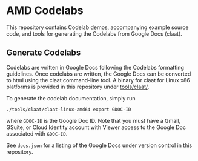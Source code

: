 # AMD Codelabs 

This repository contains Codelab demos, accompanying example source code, and tools for generating the Codelabs from Google Docs (claat).


## Generate Codelabs
Codelabs are written in Google Docs following the Codelabs formatting guidelines. Once codelabs are written, the Google Docs can be converted to html using the claat command-line tool. A binary for claat for Linux x86 platforms is provided in this repository under [tools/claat/](tools/claat/).

To generate the codelab documentation, simply run
```
./tools/claat/claat-linux-amd64 export GDOC-ID
```
where `GDOC-ID` is the Google Doc ID. Note that you must have a Gmail, GSuite, or Cloud Identity account with Viewer access to the Google Doc associated with `GDOC-ID`.

See `docs.json` for a listing of the Google Docs under version control in this repository.

